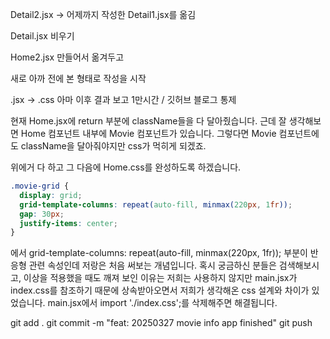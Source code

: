 Detail2.jsx -> 어제까지 작성한 Detail1.jsx를 옮김

Detail.jsx 비우기

Home2.jsx 만들어서 옮겨두고

새로 아까 전에 본 형태로 작성을 시작

.jsx -> .css 아마 이후 결과 보고
1만시간 / 깃허브 블로그 통제

현재 Home.jsx에 return 부분에 className들을 다 달아줬습니다.
근데 잘 생각해보면 Home 컴포넌트 내부에 Movie 컴포넌트가 있습니다.
그렇다면 Movie 컴포넌트에도 className을 달아줘야지만 css가 먹히게 되겠죠.

위에거 다 하고 그 다음에 Home.css를 완성하도록 하겠습니다.

```css
.movie-grid {
  display: grid;
  grid-template-columns: repeat(auto-fill, minmax(220px, 1fr));
  gap: 30px;
  justify-items: center;
}
```
에서 grid-template-columns: repeat(auto-fill, minmax(220px, 1fr)); 부분이
반응형 관련 속성인데 저랑은 처음 써보는 개념입니다. 혹시 궁금하신 분들은 검색해보시고, 이상을 적용했을 때도 깨져 보인 이유는 저희는 사용하지 않지만 main.jsx가 index.css를 참조하기 때문에 상속받아오면서 저희가 생각해온 css 설계와 차이가 있었습니다.
main.jsx에서 import './index.css';를 삭제해주면 해결됩니다.

git add . 
git commit -m "feat: 20250327 movie info app finished"
git push








